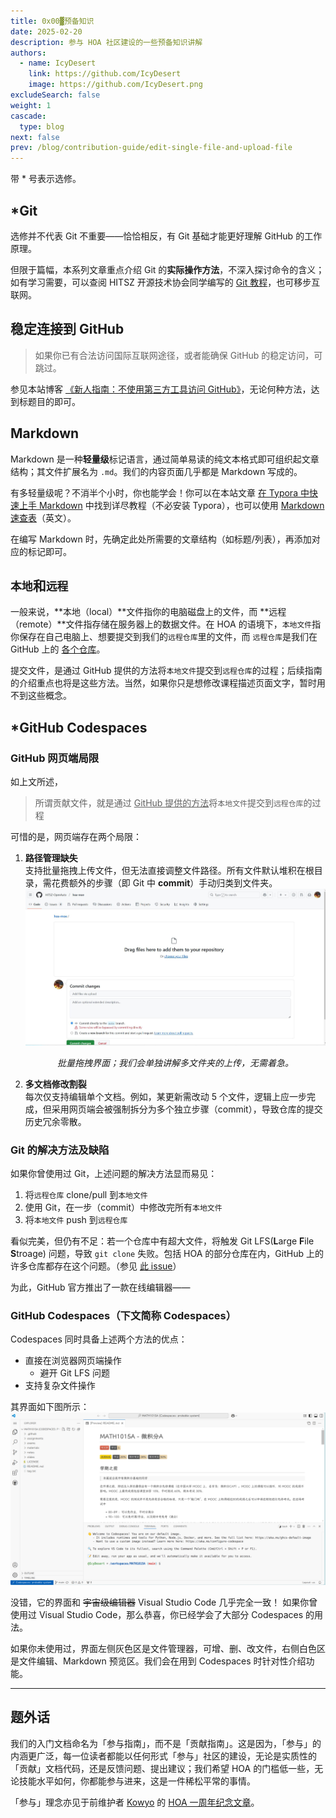 ```yaml
---
title: 0x00▓预备知识
date: 2025-02-20
description: 参与 HOA 社区建设的一些预备知识讲解
authors:
  - name: IcyDesert
    link: https://github.com/IcyDesert
    image: https://github.com/IcyDesert.png
excludeSearch: false
weight: 1
cascade:
  type: blog
next: false
prev: /blog/contribution-guide/edit-single-file-and-upload-file
---
```


带 * 号表示选修。

## *Git

选修并不代表 Git 不重要——恰恰相反，有 Git 基础才能更好理解 GitHub 的工作原理。

但限于篇幅，本系列文章重点介绍 Git 的**实际操作方法**，不深入探讨命令的含义；如有学习需要，可以查阅 HITSZ 开源技术协会同学编写的 [Git 教程](https://wiki.osa.moe/guide-for-beginner/git-tutorial/)，也可移步互联网。

## 稳定连接到 GitHub

> 如果你已有合法访问国际互联网途径，或者能确保 GitHub 的稳定访问，可跳过。

参见本站博客 [《新人指南：不使用第三方工具访问 GitHub》](https://hoa.moe/blog/access-github/)，无论何种方法，达到标题目的即可。

## Markdown

Markdown 是一种**轻量级**标记语言，通过简单易读的纯文本格式即可组织起文章结构；其文件扩展名为 `.md`。我们的内容页面几乎都是 Markdown 写成的。

有多轻量级呢？不消半个小时，你也能学会！你可以在本站文章
[在 Typora 中快速上手 Markdown](https://hoa.moe/blog/markdown-and-latex/getting-started-with-markdown-in-typora/) 中找到详尽教程（不必安装 Typora），也可以使用 [Markdown 速查表](https://www.markdownguide.org/cheat-sheet/)（英文）。

在编写 Markdown 时，先确定此处所需要的文章结构（如标题/列表），再添加对应的标记即可。


## `本地`和`远程`

一般来说，**本地（local）**文件指你的电脑磁盘上的文件，而 **远程（remote）**文件指存储在服务器上的数据文件。在 HOA 的语境下，`本地文件`指你保存在自己电脑上、想要提交到我们的`远程仓库`里的文件，而 `远程仓库`是我们在 GitHub 上的 [各个仓库](https://github.com/HITSZ-OpenAuto)。

提交文件，是通过 GitHub 提供的方法将`本地文件`提交到`远程仓库`的过程；后续指南的介绍重点也将是这些方法。当然，如果你只是想修改课程描述页面文字，暂时用不到这些概念。

## *GitHub Codespaces

### GitHub 网页端局限
如上文所述，
> 所谓贡献文件，就是通过 <ins>GitHub 提供的方法</ins>将`本地文件`提交到`远程仓库`的过程

可惜的是，网页端存在两个局限：
1. **路径管理缺失**  
支持批量拖拽上传文件，但无法直接调整文件路径。所有文件默认堆积在根目录，需花费额外的步骤（即 Git 中 **commit**）手动归类到文件夹。
![多文件上传](./img/upload-files.jpg)
*<center>批量拖拽界面；我们会单独讲解多文件夹的上传，无需着急。</center>*

2. **多文档修改割裂**  
每次仅支持编辑单个文档。例如，某更新需改动 5 个文件，逻辑上应一步完成，但采用网页端会被强制拆分为多个独立步骤（commit），导致仓库的提交历史冗余零散。

### Git 的解决方法及缺陷
如果你曾使用过 Git，上述问题的解决方法显而易见：
1. 将`远程仓库` clone/pull 到`本地文件`
2. 使用 Git，在一步（commit）中修改完所有`本地文件`
3. 将`本地文件` push 到`远程仓库`

看似完美，但仍有不足：若一个仓库中有超大文件，将触发 Git LFS(**L**arge **F**ile **S**troage) 问题，导致 `git clone` 失败。包括 HOA 的部分仓库在内，GitHub 上的许多仓库都存在这个问题。（参见 [此 issue](https://github.com/HITSZ-OpenAuto/MATH1002/issues/13)）

为此，GitHub 官方推出了一款在线编辑器——

### GitHub Codespaces（下文简称 Codespaces）

Codespaces 同时具备上述两个方法的优点：
- 直接在浏览器网页端操作
  - 避开 Git LFS 问题
- 支持复杂文件操作

其界面如下图所示：
![Codespaces 和 Visual Studio Code 的界面几乎相同](./img/codespaces_interface.png)

没错，它的界面和 ~~宇宙级编辑器~~ Visual Studio Code 几乎完全一致！ 如果你曾使用过 Visual Studio Code，那么恭喜，你已经学会了大部分 Codespaces 的用法。

如果你未使用过，界面左侧灰色区是文件管理器，可增、删、改文件，右侧白色区是文件编辑、Markdown 预览区。我们会在用到 Codespaces 时针对性介绍功能。

---

## 题外话

我们的入门文档命名为「参与指南」，而不是「贡献指南」。这是因为，「参与」的内涵更广泛，每一位读者都能以任何形式「参与」社区的建设，无论是实质性的「贡献」文档代码，还是反馈问题、提出建议；我们希望 HOA 的门槛低一些，无论技能水平如何，你都能参与进来，这是一件稀松平常的事情。

「参与」理念亦见于前维护者 [Kowyo](https://github.com/Kowyo) 的 [HOA 一周年纪念文章](https://hoa.moe/news/1st-anniversary/kowyo/#%e5%88%9b%e4%b8%9a%e5%85%ac%e5%8f%b8%e7%9a%84%e6%93%8d%e5%bf%83)。